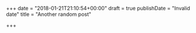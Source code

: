 +++
date = "2018-01-21T21:10:54+00:00"
draft = true
publishDate = "Invalid date"
title = "Another random post"

+++

